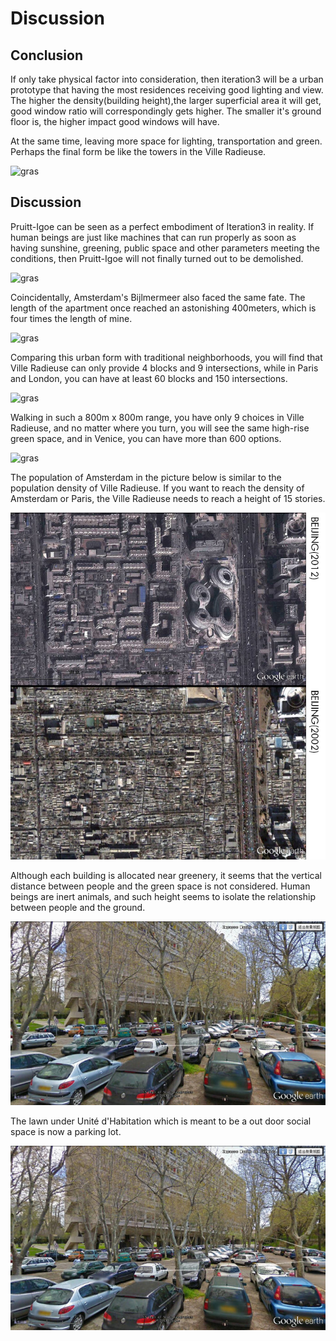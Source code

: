 # Discussion

## Conclusion
If only take physical factor into consideration, then iteration3 will be a urban prototype that having the most residences receiving good lighting and view. The higher the density(building height),the larger superficial area it will get, good window ratio will correspondingly gets higher. The smaller it's ground floor is, the higher impact good windows will have.

At the same time, leaving more space for lighting, transportation and green. Perhaps the final form be like the towers in the Ville Radieuse.

![gras](imgs/CP1.jpg)

## Discussion

Pruitt-Igoe can be seen as a perfect embodiment of Iteration3 in reality. If human beings are just like machines that can run properly as soon as having sunshine, greening, public space and other parameters meeting the conditions, then Pruitt-Igoe will not finally turned out to be demolished.

![gras](imgs/CP2.jpg)

Coincidentally, Amsterdam's Bijlmermeer also faced the same fate. The length of the apartment once reached an astonishing 400meters, which is four times the length of mine.

![gras](imgs/CP3.jpg)

Comparing this urban form with traditional neighborhoods, you will find that Ville Radieuse can only provide 4 blocks and 9 intersections, while in Paris and London, you can have at least 60 blocks and 150 intersections.

![gras](imgs/CP4.jpg)

Walking in such a 800m x 800m range, you have only 9 choices in Ville Radieuse, and no matter where you turn, you will see the same high-rise green space, and in Venice, you can have more than 600 options.

![gras](imgs/CP5.jpg)

 The population of Amsterdam in the picture below is similar to the population density of Ville Radieuse. If you want to reach the density of Amsterdam or Paris, the Ville Radieuse needs to reach a height of 15 stories.
 
![gras](imgs/CP9.jpg) 

Although each building is allocated near greenery, it seems that the vertical distance between people and the green space is not considered. Human beings are inert animals, and such height seems to isolate the relationship between people and the ground.

![gras](imgs/CP8.jpg)

The lawn under Unité d'Habitation which is meant to be a out door social space is now a parking lot.


![gras](imgs/CP7.jpg)
